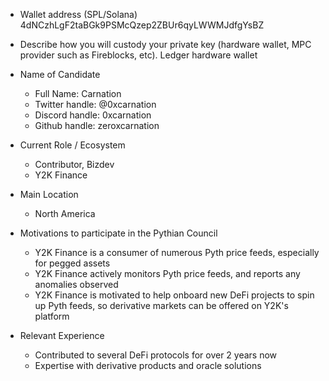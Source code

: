 - Wallet address (SPL/Solana) 4dNCzhLgF2taBGk9PSMcQzep2ZBUr6qyLWWMJdfgYsBZ

- Describe how you will custody your private key (hardware wallet, MPC provider such as Fireblocks, etc). Ledger hardware wallet

- Name of Candidate
  - Full Name: Carnation
  - Twitter handle: @0xcarnation
  - Discord handle: 0xcarnation
  - Github handle: zeroxcarnation

- Current Role / Ecosystem
  - Contributor, Bizdev
  - Y2K Finance

- Main Location
  - North America

- Motivations to participate in the Pythian Council
  - Y2K Finance is a consumer of numerous Pyth price feeds, especially for pegged assets
  - Y2K Finance actively monitors Pyth price feeds, and reports any anomalies observed
  - Y2K Finance is motivated to help onboard new DeFi projects to spin up Pyth feeds, so derivative markets can be offered on Y2K's platform

- Relevant Experience
  - Contributed to several DeFi protocols for over 2 years now
  - Expertise with derivative products and oracle solutions
